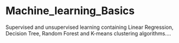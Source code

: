 # Machine_learning_Basics
Supervised and unsupervised learning containing Linear Regression, Decision Tree, Random Forest and K-means clustering algorithms....
